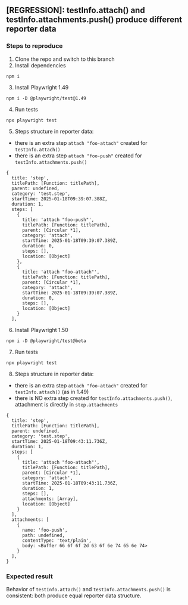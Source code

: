 ## [REGRESSION]: testInfo.attach() and testInfo.attachments.push() produce different reporter data

### Steps to reproduce

1. Clone the repo and switch to this branch
2. Install dependencies
```
npm i
```
3. Install Playwright 1.49
```
npm i -D @playwright/test@1.49
```
4. Run tests
```
npx playwright test
```
5. Steps structure in reporter data:
- there is an extra step `attach "foo-attach"` created for `testInfo.attach()`
- there is an extra step `attach "foo-push"` created for `testInfo.attachments.push()`

```
{
  title: 'step',
  titlePath: [Function: titlePath],
  parent: undefined,
  category: 'test.step',
  startTime: 2025-01-18T09:39:07.388Z,
  duration: 1,
  steps: [
    {
      title: 'attach "foo-push"',
      titlePath: [Function: titlePath],
      parent: [Circular *1],
      category: 'attach',
      startTime: 2025-01-18T09:39:07.389Z,
      duration: 0,
      steps: [],
      location: [Object]
    },
    {
      title: 'attach "foo-attach"',
      titlePath: [Function: titlePath],
      parent: [Circular *1],
      category: 'attach',
      startTime: 2025-01-18T09:39:07.389Z,
      duration: 0,
      steps: [],
      location: [Object]
    }
  ],
```
6. Install Playwright 1.50
```
npm i -D @playwright/test@beta
```
7. Run tests
```
npx playwright test
```
8. Steps structure in reporter data:
- there is an extra step `attach "foo-attach"` created for `testInfo.attach()` (as in 1.49)
- there is NO extra step created for `testInfo.attachments.push()`, attachment is directly in `step.attachments`

```
{
  title: 'step',
  titlePath: [Function: titlePath],
  parent: undefined,
  category: 'test.step',
  startTime: 2025-01-18T09:43:11.736Z,
  duration: 1,
  steps: [
    {
      title: 'attach "foo-attach"',
      titlePath: [Function: titlePath],
      parent: [Circular *1],
      category: 'attach',
      startTime: 2025-01-18T09:43:11.736Z,
      duration: 1,
      steps: [],
      attachments: [Array],
      location: [Object]
    }
  ],
  attachments: [
    {
      name: 'foo-push',
      path: undefined,
      contentType: 'text/plain',
      body: <Buffer 66 6f 6f 2d 63 6f 6e 74 65 6e 74>
    }
  ],
}
```

### Expected result
Behavior of `testInfo.attach()` and `testInfo.attachments.push()` is consistent: both produce equal reporter data structure.

